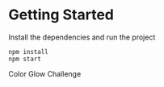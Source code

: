 # Getting Started
Install the dependencies and run the project
```
npm install
npm start
```

Color Glow Challenge